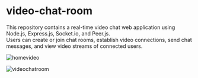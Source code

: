 # video-chat-room
This repository contains a real-time video chat web application using Node.js, Express.js, Socket.io, and Peer.js.  
Users can create or join chat rooms, establish video connections, send chat messages, and view video streams of connected users.

![homevideo](https://github.com/SagiHalevy/video-chat-room/assets/92096601/868901c0-0701-4d39-8916-5b716186392f)

![videochatroom](https://github.com/SagiHalevy/video-chat-room/assets/92096601/02ab68af-1c4d-4b28-969e-9a3408a6a768)

